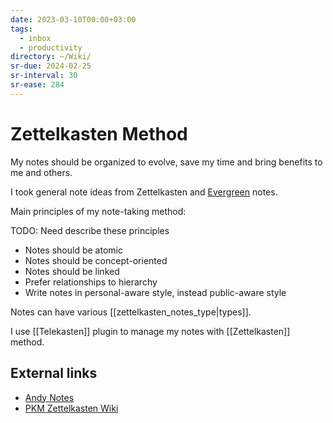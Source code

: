```yaml
---
date: 2023-03-10T00:00+03:00
tags:
  - inbox
  - productivity
directory: ~/Wiki/
sr-due: 2024-02-25
sr-interval: 30
sr-ease: 284
---
```


# Zettelkasten Method

My notes should be organized to evolve, save my time and bring benefits to me
and others.

I took general note ideas from Zettelkasten and
[Evergreen](https://notes.andymatuschak.org/About_these_notes) notes.

Main principles of my note-taking method:

TODO: Need describe these principles

- Notes should be atomic
- Notes should be concept-oriented
- Notes should be linked
- Prefer relationships to hierarchy
- Write notes in personal-aware style, instead public-aware style

Notes can have various [[zettelkasten_notes_type|types]].

I use [[Telekasten]] plugin to manage my notes with [[Zettelkasten]] method.

## External links

- [Andy Notes](https://notes.andymatuschak.org/About_these_notes)
- [PKM Zettelkasten Wiki](https://zk.zettel.page/)
